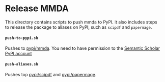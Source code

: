 # Release MMDA

This directory contains scripts to push mmda to PyPI. It also includes steps to release the package to aliases on PyPI, such as `scipdf` and `papermage`.

#### `push-to-pypi.sh`

Pushes to [pypi/mmda](https://pypi.org/project/mmda/). You need to have permission to the [Semantic Scholar PyPI account](https://pypi.org/user/semantic-scholar/)

#### `push-aliases.sh`

Pushes top [pypi/scipdf](https://pypi.org/project/scipdf/) and [pypi/papermage](https://pypi.org/project/papermage/). 
